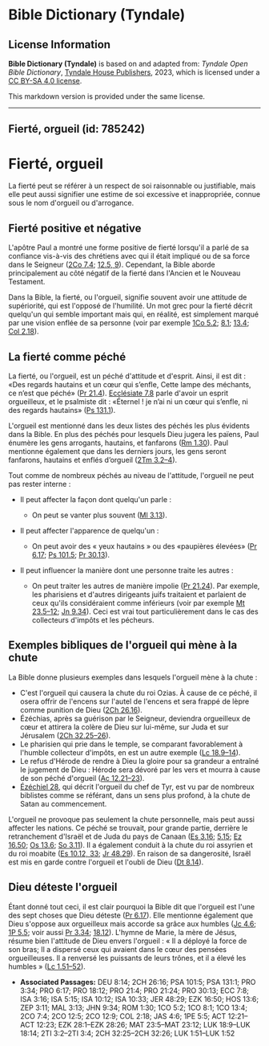 # Bible Dictionary (Tyndale)

## License Information

**Bible Dictionary (Tyndale)** is based on and adapted from: _Tyndale Open Bible Dictionary_, [Tyndale House Publishers](https://tyndaleopenresources.com/), 2023, which is licensed under a [CC BY-SA 4.0 license](https://creativecommons.org/licenses/by-sa/4.0/legalcode.en).

This markdown version is provided under the same license.



--------------------------------

## Fierté, orgueil (id: 785242)

Fierté, orgueil
===============

La fierté peut se référer à un respect de soi raisonnable ou justifiable, mais elle peut aussi signifier une estime de soi excessive et inappropriée, connue sous le nom d'orgueil ou d'arrogance.

Fierté positive et négative
---------------------------

L'apôtre Paul a montré une forme positive de fierté lorsqu'il a parlé de sa confiance vis\-à\-vis des chrétiens avec qui il était impliqué ou de sa force dans le Seigneur ([2Co 7\.4](https://ref.ly/2Cor7:4); [12\.5, 9](https://ref.ly/2Cor12:5,2Cor12:9)). Cependant, la Bible aborde principalement au côté négatif de la fierté dans l'Ancien et le Nouveau Testament.

Dans la Bible, la fierté, ou l'orgueil, signifie souvent avoir une attitude de supériorité, qui est l'opposé de l'humilité. Un mot grec pour la fierté décrit quelqu'un qui semble important mais qui, en réalité, est simplement marqué par une vision enflée de sa personne (voir par exemple [1Co 5\.2](https://ref.ly/1Cor5:2); [8\.1](https://ref.ly/1Cor8:1); [13\.4](https://ref.ly/1Cor13:4); [Col 2\.18](https://ref.ly/Col2:18)).

La fierté comme péché
---------------------

La fierté, ou l'orgueil, est un péché d'attitude et d'esprit. Ainsi, il est dit : «Des regards hautains et un cœur qui s’enfle, Cette lampe des méchants, ce n’est que péché» ([Pr 21\.4](https://ref.ly/Prov21:4)). [Ecclésiate 7\.8](https://ref.ly/Eccl7:8) parle d'avoir un esprit orgueilleux, et le psalmiste dit : «Éternel ! je n’ai ni un cœur qui s’enfle, ni des regards hautains» ([Ps 131\.1](https://ref.ly/Ps131:1)).

L'orgueil est mentionné dans les deux listes des péchés les plus évidents dans la Bible. En plus des péchés pour lesquels Dieu jugera les païens, Paul énumère les gens arrogants, hautains, et fanfarons ([Rm 1\.30](https://ref.ly/Rom1:30)). Paul mentionne également que dans les derniers jours, les gens seront fanfarons, hautains et enflés d’orgueil ([2Tm 3\.2–4](https://ref.ly/2Tim3:2-2Tim3:4)).

Tout comme de nombreux péchés au niveau de l'attitude, l'orgueil ne peut pas rester interne :

* Il peut affecter la façon dont quelqu'un parle :

    + On peut se vanter plus souvent ([Ml 3\.13](https://ref.ly/Mal3:13)).
* Il peut affecter l'apparence de quelqu'un :

    + On peut avoir des « yeux hautains » ou des «paupières élevées» ([Pr 6\.17](https://ref.ly/Prov6:17); [Ps 101\.5](https://ref.ly/Ps101:5); [Pr 30\.13](https://ref.ly/Prov30:13)).
* Il peut influencer la manière dont une personne traite les autres :

    + On peut traiter les autres de manière impolie ([Pr 21\.24](https://ref.ly/Prov21:24)). Par exemple, les pharisiens et d'autres dirigeants juifs traitaient et parlaient de ceux qu'ils considéraient comme inférieurs (voir par exemple [Mt 23\.5–12](https://ref.ly/Matt23:5-Matt23:12); [Jn 9\.34](https://ref.ly/John9:34)). Ceci est vrai tout particulièrement dans le cas des collecteurs d'impôts et les pécheurs.

Exemples bibliques de l'orgueil qui mène à la chute
---------------------------------------------------

La Bible donne plusieurs exemples dans lesquels l'orgueil mène à la chute :

* C'est l'orgueil qui causera la chute du roi Ozias. À cause de ce péché, il osera offrir de l'encens sur l'autel de l'encens et sera frappé de lèpre comme punition de Dieu ([2Ch 26\.16](https://ref.ly/2Chr26:16)).
* Ézéchias, après sa guérison par le Seigneur, deviendra orgueilleux de cœur et attirera la colère de Dieu sur lui\-même, sur Juda et sur Jérusalem ([2Ch 32\.25–26](https://ref.ly/2Chr32:25-2Chr32:26)).
* Le pharisien qui prie dans le temple, se comparant favorablement à l'humble collecteur d'impôts, en est un autre exemple ([Lc 18\.9–14](https://ref.ly/Luke18:9-Luke18:14)).
* Le refus d'Hérode de rendre à Dieu la gloire pour sa grandeur a entraîné le jugement de Dieu : Hérode sera dévoré par les vers et mourra à cause de son péché d'orgueil ([Ac 12\.21–23](https://ref.ly/Acts12:21-Acts12:23)).
* [Ézéchiel 28](https://ref.ly/Ezek28:1-Ezek28:26), qui décrit l'orgueil du chef de Tyr, est vu par de nombreux biblistes comme se référant, dans un sens plus profond, à la chute de Satan au commencement.

L'orgueil ne provoque pas seulement la chute personnelle, mais peut aussi affecter les nations. Ce péché se trouvait, pour grande partie, derrière le retranchement d'Israël et de Juda du pays de Canaan ([Es 3\.16](https://ref.ly/Isa3:16); [5\.15](https://ref.ly/Isa5:15); [Ez 16\.50](https://ref.ly/Ezek16:50); [Os 13\.6](https://ref.ly/Hos13:6); [So 3\.11](https://ref.ly/Zeph3:11)). Il a également conduit à la chute du roi assyrien et du roi moabite ([Es 10\.12, 33](https://ref.ly/Isa10:12); [Jr 48\.29](https://ref.ly/Jer48:29)). En raison de sa dangerosité, Israël est mis en garde contre l'orgueil et l'oubli de Dieu ([Dt 8\.14](https://ref.ly/Deut8:14)).

Dieu déteste l'orgueil
----------------------

Étant donné tout ceci, il est clair pourquoi la Bible dit que l'orgueil est l'une des sept choses que Dieu déteste ([Pr 6\.17](https://ref.ly/Prov6:17)). Elle mentionne également que Dieu s'oppose aux orgueilleux mais accorde sa grâce aux humbles ([Jc 4\.6](https://ref.ly/Jas4:6); [1P 5\.5](https://ref.ly/1Pet5:5); voir aussi [Pr 3\.34](https://ref.ly/Prov3:34); [18\.12](https://ref.ly/Prov18:12)). L'hymne de Marie, la mère de Jésus, résume bien l'attitude de Dieu envers l'orgueil : « Il a déployé la force de son bras; Il a dispersé ceux qui avaient dans le cœur des pensées orgueilleuses. Il a renversé les puissants de leurs trônes, et il a élevé les humbles » ([Lc 1\.51–52](https://ref.ly/Luke1:51-Luke1:52)).

* **Associated Passages:** DEU 8:14; 2CH 26:16; PSA 101:5; PSA 131:1; PRO 3:34; PRO 6:17; PRO 18:12; PRO 21:4; PRO 21:24; PRO 30:13; ECC 7:8; ISA 3:16; ISA 5:15; ISA 10:12; ISA 10:33; JER 48:29; EZK 16:50; HOS 13:6; ZEP 3:11; MAL 3:13; JHN 9:34; ROM 1:30; 1CO 5:2; 1CO 8:1; 1CO 13:4; 2CO 7:4; 2CO 12:5; 2CO 12:9; COL 2:18; JAS 4:6; 1PE 5:5; ACT 12:21–ACT 12:23; EZK 28:1–EZK 28:26; MAT 23:5–MAT 23:12; LUK 18:9–LUK 18:14; 2TI 3:2–2TI 3:4; 2CH 32:25–2CH 32:26; LUK 1:51–LUK 1:52

